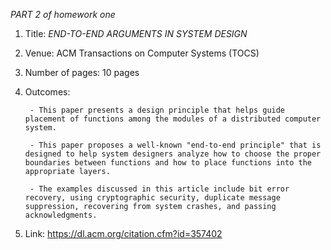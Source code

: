 *PART 2 of homework one*

1. Title: *END-TO-END ARGUMENTS IN SYSTEM DESIGN*

2. Venue: ACM Transactions on Computer Systems (TOCS)

3. Number of pages: 10 pages

4. Outcomes:

        - This paper presents a design principle that helps guide placement of functions among the modules of a distributed computer system.

        - This paper proposes a well-known "end-to-end principle" that is designed to help system designers analyze how to choose the proper boundaries between functions and how to place functions into the appropriate layers.
        
        - The examples discussed in this article include bit error recovery, using cryptographic security, duplicate message suppression, recovering from system crashes, and passing acknowledgments.

5. Link: https://dl.acm.org/citation.cfm?id=357402
